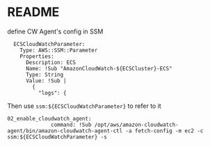 # README

define CW Agent's config in SSM
```
  ECSCloudWatchParameter:
    Type: AWS::SSM::Parameter
    Properties:
      Description: ECS
      Name: !Sub "AmazonCloudWatch-${ECSCluster}-ECS"
      Type: String
      Value: !Sub |
        {
          "logs": {
```

Then use `ssm:${ECSCloudWatchParameter}` to refer to it
```
02_enable_cloudwatch_agent:
              command: !Sub /opt/aws/amazon-cloudwatch-agent/bin/amazon-cloudwatch-agent-ctl -a fetch-config -m ec2 -c ssm:${ECSCloudWatchParameter} -s
```
